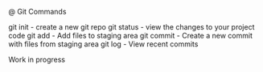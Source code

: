  @ Git Commands

 git init - create a new git repo
 git status - view the changes to your project code
 git add - Add files to staging area
 git commit - Create a new commit with files from staging area
 git log - View recent commits

 Work in progress